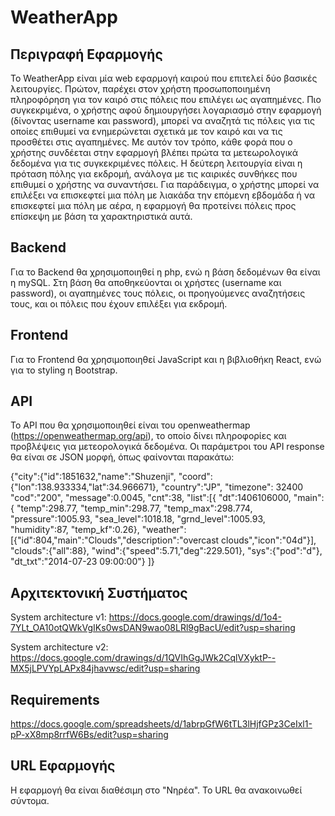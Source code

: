 # WeatherApp

## Περιγραφή Εφαρμογής

Το WeatherApp είναι μία web εφαρμογή καιρού που επιτελεί δύο βασικές λειτουργίες. Πρώτον, παρέχει στον χρήστη προσωποποιημένη πληροφόρηση για τον καιρό στις πόλεις που επιλέγει ως αγαπημένες. Πιο συγκεκριμένα, ο χρήστης αφού δημιουργήσει λογαριασμό στην εφαρμογή (δίνοντας username και password), μπορεί να αναζητά τις πόλεις για τις οποίες επιθυμεί να ενημερώνεται σχετικά με τον καιρό και να τις προσθέτει στις αγαπημένες. Με αυτόν τον τρόπο, κάθε φορά που ο χρήστης συνδέεται στην εφαρμογή βλέπει πρώτα τα μετεωρολογικά δεδομένα για τις συγκεκριμένες πόλεις. Η δεύτερη λειτουργία είναι η πρόταση πόλης για εκδρομή, ανάλογα με τις καιρικές συνθήκες που επιθυμεί ο χρήστης να συναντήσει. Για παράδειγμα, ο χρήστης μπορεί να επιλέξει να επισκεφτεί μια πόλη με λιακάδα την επόμενη εβδομάδα ή να επισκεφτεί μια πόλη με αέρα, η εφαρμογή θα προτείνει πόλεις προς επίσκεψη με βάση τα χαρακτηριστικά αυτά.

## Backend

Για το Backend θα χρησιμοποιηθεί η php, ενώ η βάση δεδομένων θα είναι η mySQL. Στη βάση θα αποθηκεύονται οι χρήστες (username και password), οι αγαπημένες τους πόλεις, οι προηγούμενες αναζητήσεις τους, και οι πόλεις που έχουν επιλέξει για εκδρομή.

## Frontend

Για το Frontend θα χρησιμοποιηθεί JavaScript και η βιβλιοθήκη React, ενώ για το styling η Bootstrap.

## API

Το API που θα χρησιμοποιηθεί είναι του openweathermap (https://openweathermap.org/api), το οποίο δίνει πληροφορίες και προβλέψεις για μετεορολογικά δεδομένα. Οι παράμετροι του API response θα είναι σε JSON μορφή, όπως φαίνονται παρακάτω: 

{"city":{"id":1851632,"name":"Shuzenji",
"coord":{"lon":138.933334,"lat":34.966671},
"country":"JP",
"timezone": 32400
"cod":"200",
"message":0.0045,
"cnt":38,
"list":[{
        "dt":1406106000,
        "main":{
            "temp":298.77,
            "temp_min":298.77,
            "temp_max":298.774,
            "pressure":1005.93,
            "sea_level":1018.18,
            "grnd_level":1005.93,
            "humidity":87,
            "temp_kf":0.26},
        "weather":[{"id":804,"main":"Clouds","description":"overcast clouds","icon":"04d"}],
        "clouds":{"all":88},
        "wind":{"speed":5.71,"deg":229.501},
        "sys":{"pod":"d"},
        "dt_txt":"2014-07-23 09:00:00"}
        ]}

## Αρχιτεκτονική Συστήματος

System architecture v1:
https://docs.google.com/drawings/d/1o4-7YLt_OA10otQWkVgIKs0wsDAN9wao08LRl9gBacU/edit?usp=sharing

System architecture v2:
https://docs.google.com/drawings/d/1QVIhGgJWk2CqlVXyktP--MX5jLPVYpLAPx84jhavwsc/edit?usp=sharing

## Requirements

https://docs.google.com/spreadsheets/d/1abrpGfW6tTL3lHjfGPz3CeIxl1-pP-xX8mp8rrfW6Bs/edit?usp=sharing

## URL Εφαρμογής

Η εφαρμογή θα είναι διαθέσιμη στο "Νηρέα". Το URL θα ανακοινωθεί σύντομα.
